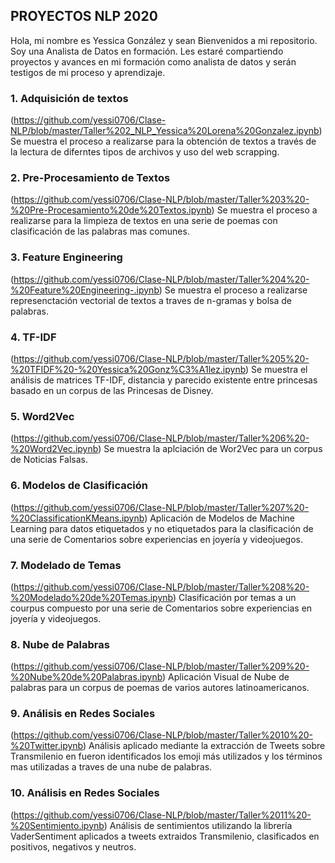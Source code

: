 ## PROYECTOS NLP 2020

Hola, mi nombre es Yessica González y sean Bienvenidos a mi repositorio. Soy una Analista de Datos en formación. Les estaré compartiendo proyectos y avances en mi formación como analista de datos y serán testigos de mi proceso y aprendizaje. 

### 1. Adquisición de textos
(https://github.com/yessi0706/Clase-NLP/blob/master/Taller%202_NLP_Yessica%20Lorena%20Gonzalez.ipynb) Se muestra el proceso a realizarse para la obtención de textos a través de la lectura de diferntes tipos de archivos y uso del web scrapping.

### 2. Pre-Procesamiento de Textos
(https://github.com/yessi0706/Clase-NLP/blob/master/Taller%203%20-%20Pre-Procesamiento%20de%20Textos.ipynb) Se muestra el proceso a realizarse para la limpieza de textos en una serie de poemas con clasificación de las palabras mas comunes.

### 3. Feature Engineering
(https://github.com/yessi0706/Clase-NLP/blob/master/Taller%204%20-%20Feature%20Engineering-.ipynb) Se muestra el proceso a realizarse represenctación vectorial de textos a traves de n-gramas y bolsa de palabras.

### 4. TF-IDF
(https://github.com/yessi0706/Clase-NLP/blob/master/Taller%205%20-%20TFIDF%20-%20Yessica%20Gonz%C3%A1lez.ipynb) Se muestra el análisis de matrices TF-IDF, distancia y parecido existente entre princesas basado en un corpus de las Princesas de Disney.

### 5. Word2Vec
(https://github.com/yessi0706/Clase-NLP/blob/master/Taller%206%20-%20Word2Vec.ipynb) Se muestra la aplciación de Wor2Vec para un corpus de Noticias Falsas.

### 6. Modelos de Clasificación
(https://github.com/yessi0706/Clase-NLP/blob/master/Taller%207%20-%20ClassificationKMeans.ipynb) Aplicación de Modelos de Machine Learning para datos etiquetados y no etiquetados para la clasificación de una serie de Comentarios sobre experiencias en joyería y videojuegos.

### 7. Modelado de Temas
(https://github.com/yessi0706/Clase-NLP/blob/master/Taller%208%20-%20Modelado%20de%20Temas.ipynb) Clasificación por temas a un courpus compuesto por una serie de Comentarios sobre experiencias en joyería y videojuegos.

### 8. Nube de Palabras
(https://github.com/yessi0706/Clase-NLP/blob/master/Taller%209%20-%20Nube%20de%20Palabras.ipynb) Aplicación Visual de Nube de palabras para un corpus de poemas de varios autores latinoamericanos.

### 9. Análisis en Redes Sociales
(https://github.com/yessi0706/Clase-NLP/blob/master/Taller%2010%20-%20Twitter.ipynb) Análisis aplicado mediante la extracción de Tweets sobre Transmilenio en fueron identificados los emoji más utilizados y los términos mas utilizadas a traves de una nube de palabras.

### 10. Análisis en Redes Sociales
(https://github.com/yessi0706/Clase-NLP/blob/master/Taller%2011%20-%20Sentimiento.ipynb) Análisis de sentimientos utilizando la librería VaderSentiment aplicados a tweets extraidos Transmilenio, clasificados en positivos, negativos y neutros.
